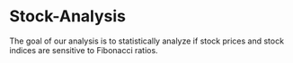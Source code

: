 # Stock-Analysis
The goal of our analysis is to statistically analyze if stock prices and stock indices are sensitive to Fibonacci ratios.
